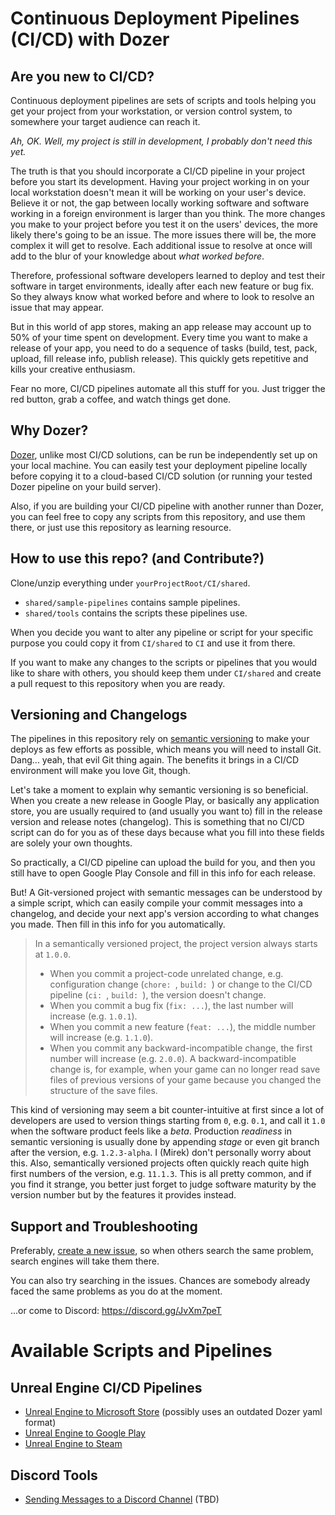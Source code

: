 # Continuous Deployment Pipelines (CI/CD) with Dozer

## Are you new to CI/CD?

Continuous deployment pipelines are sets of scripts and tools helping you get your project from your workstation, or version control system, to somewhere your target audience can reach it.

*Ah, OK. Well, my project is still in development, I probably don't need this yet.*

The truth is that you should incorporate a CI/CD pipeline in your project before you start its development. Having your project working in on your local workstation doesn't mean it will be working on your user's device. Believe it or not, the gap between locally working software and software working in a foreign environment is larger than you think. The more changes you make to your project before you test it on the users' devices, the more likely there's going to be an issue. The more issues there will be, the more complex it will get to resolve. Each additional issue to resolve at once will add to the blur of your knowledge about *what worked before*.

Therefore, professional software developers learned to deploy and test their software in target environments, ideally after each new feature or bug fix. So they always know what worked before and where to look to resolve an issue that may appear.

But in this world of app stores, making an app release may account up to 50% of your time spent on development. Every time you want to make a release of your app, you need to do a sequence of tasks (build, test, pack, upload, fill release info, publish release). This quickly gets repetitive and kills your creative enthusiasm.

Fear no more, CI/CD pipelines automate all this stuff for you. Just trigger the red button, grab a coffee, and watch things get done.

## Why Dozer?

[Dozer](https://github.com/kasp1/Dozer), unlike most CI/CD solutions, can be run be independently set up on your local machine. You can easily test your deployment pipeline locally before copying it to a cloud-based CI/CD solution (or running your tested Dozer pipeline on your build server).

Also, if you are building your CI/CD pipeline with another runner than Dozer, you can feel free to copy any scripts from this repository, and use them there, or just use this repository as learning resource.

## How to use this repo? (and Contribute?)

Clone/unzip everything under `yourProjectRoot/CI/shared`.
* `shared/sample-pipelines` contains sample pipelines.
* `shared/tools` contains the scripts these pipelines use.

When you decide you want to alter any pipeline or script for your specific purpose you could copy it from `CI/shared` to `CI` and use it from there.

If you want to make any changes to the scripts or pipelines that you would like to share with others, you should keep them under `CI/shared` and create a pull request to this repository when you are ready.

## Versioning and Changelogs

The pipelines in this repository rely on [semantic versioning](https://semver.org/) to make your deploys as few efforts as possible, which means you will need to install Git. Dang... yeah, that evil Git thing again. The benefits it brings in a CI/CD environment will make you love Git, though.

Let's take a moment to explain why semantic versioning is so beneficial. When you create a new release in Google Play, or basically any application store, you are usually required to (and usually you want to) fill in the release version and release notes (changelog). This is something that no CI/CD script can do for you as of these days because what you fill into these fields are solely your own thoughts.

So practically, a CI/CD pipeline can upload the build for you, and then you still have to open Google Play Console and fill in this info for each release.

But! A Git-versioned project with semantic messages can be understood by a simple script, which can easily compile your commit messages into a changelog, and decide your next app's version according to what changes you made. Then fill in this info for you automatically.

> In a semantically versioned project, the project version always starts at `1.0.0`.
> * When you commit a project-code unrelated change, e.g. configuration change (`chore: `, `build: `) or change to the CI/CD pipeline (`ci: `, `build: `), the version doesn't change.
> * When you commit a bug fix (`fix: ...`), the last number will increase (e.g. `1.0.1`).
> * When you commit a new feature (`feat: ...`), the middle number will increase (e.g. `1.1.0`).
> * When you commit any backward-incompatible change, the first number will increase (e.g. `2.0.0`). A backward-incompatible change is, for example, when your game can no longer read save files of previous versions of your game because you changed the structure of the save files.

This kind of versioning may seem a bit counter-intuitive at first since a lot of developers are used to version things starting from `0`, e.g. `0.1`, and call it `1.0` when the software product feels like a *beta*. Production *readiness* in semantic versioning is usually done by appending *stage* or even git branch after the version, e.g. `1.2.3-alpha`. I (Mirek) don't personally worry about this. Also, semantically versioned projects often quickly reach quite high first numbers of the version, e.g. `11.1.3`. This is all pretty common, and if you find it strange, you better just forget to judge software maturity by the version number but by the features it provides instead.

## Support and Troubleshooting

Preferably, [create a new issue](https://github.com/kasp1/dozer-pipelines/issues), so when others search the same problem, search engines will take them there.

You can also try searching in the issues. Chances are somebody already faced the same problems as you do at the moment.

...or come to Discord: https://discord.gg/JvXm7peT

# Available Scripts and Pipelines

## Unreal Engine CI/CD Pipelines

* [Unreal Engine to Microsoft Store]([sample-pipelines/google-play](https://forums.unrealengine.com/t/publishing-an-unreal-engine-project-to-microsoft-store/149141)) (possibly uses an outdated Dozer yaml format)
* [Unreal Engine to Google Play](sample-pipelines/google-play)
* [Unreal Engine to Steam](sample-pipelines/google-play)

## Discord Tools
* [Sending Messages to a Discord Channel]() (TBD)